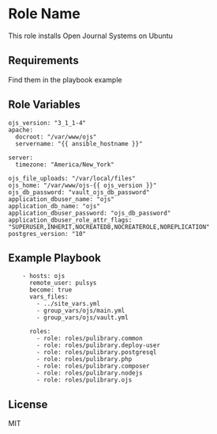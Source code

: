 Role Name
=========

This role installs Open Journal Systems on Ubuntu

Requirements
------------

Find them in the playbook example

Role Variables
--------------

```
ojs_version: "3_1_1-4"
apache:
  docroot: "/var/www/ojs"
  servername: "{{ ansible_hostname }}"

server:
  timezone: "America/New_York"

ojs_file_uploads: "/var/local/files"
ojs_home: "/var/www/ojs-{{ ojs_version }}"
ojs_db_password: "vault_ojs_db_password"
application_dbuser_name: "ojs"
application_db_name: "ojs"
application_dbuser_password: "ojs_db_password"
application_dbuser_role_attr_flags: "SUPERUSER,INHERIT,NOCREATEDB,NOCREATEROLE,NOREPLICATION"
postgres_version: "10"
```

Example Playbook
----------------

```
    - hosts: ojs
      remote_user: pulsys
      become: true
      vars_files:
        - ../site_vars.yml
        - group_vars/ojs/main.yml
        - group_vars/ojs/vault.yml

      roles:
        - role: roles/pulibrary.common
        - role: roles/pulibrary.deploy-user
        - role: roles/pulibrary.postgresql
        - role: roles/pulibrary.php
        - role: roles/pulibrary.composer
        - role: roles/pulibrary.nodejs
        - role: roles/pulibrary.ojs
```

License
-------

MIT

